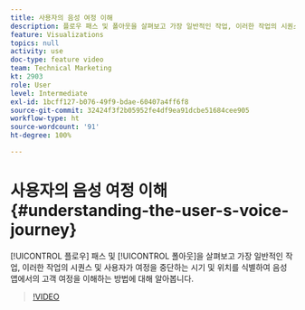 ```yaml
---
title: 사용자의 음성 여정 이해
description: 플로우 패스 및 폴아웃을 살펴보고 가장 일반적인 작업, 이러한 작업의 시퀀스 및 사용자가 여정을 중단하는 시기 및 위치를 식별하여 음성 앱에서의 고객 여정을 이해하는 방법에 대해 알아봅니다.
feature: Visualizations
topics: null
activity: use
doc-type: feature video
team: Technical Marketing
kt: 2903
role: User
level: Intermediate
exl-id: 1bcff127-b076-49f9-bdae-60407a4ff6f8
source-git-commit: 32424f3f2b05952fe4df9ea91dcbe51684cee905
workflow-type: ht
source-wordcount: '91'
ht-degree: 100%

---
```


# 사용자의 음성 여정 이해 {#understanding-the-user-s-voice-journey}

[!UICONTROL 플로우] 패스 및 [!UICONTROL 폴아웃]을 살펴보고 가장 일반적인 작업, 이러한 작업의 시퀀스 및 사용자가 여정을 중단하는 시기 및 위치를 식별하여 음성 앱에서의 고객 여정을 이해하는 방법에 대해 알아봅니다.

>[!VIDEO](https://video.tv.adobe.com/v/27226/?quality=12)
